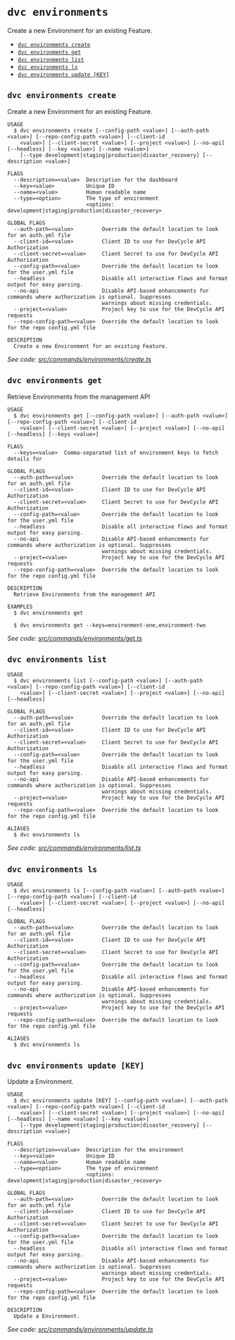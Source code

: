 `dvc environments`
==================

Create a new Environment for an existing Feature.

* [`dvc environments create`](#dvc-environments-create)
* [`dvc environments get`](#dvc-environments-get)
* [`dvc environments list`](#dvc-environments-list)
* [`dvc environments ls`](#dvc-environments-ls)
* [`dvc environments update [KEY]`](#dvc-environments-update-key)

## `dvc environments create`

Create a new Environment for an existing Feature.

```
USAGE
  $ dvc environments create [--config-path <value>] [--auth-path <value>] [--repo-config-path <value>] [--client-id
    <value>] [--client-secret <value>] [--project <value>] [--no-api] [--headless] [--key <value>] [--name <value>]
    [--type development|staging|production|disaster_recovery] [--description <value>]

FLAGS
  --description=<value>  Description for the dashboard
  --key=<value>          Unique ID
  --name=<value>         Human readable name
  --type=<option>        The type of environment
                         <options: development|staging|production|disaster_recovery>

GLOBAL FLAGS
  --auth-path=<value>         Override the default location to look for an auth.yml file
  --client-id=<value>         Client ID to use for DevCycle API Authorization
  --client-secret=<value>     Client Secret to use for DevCycle API Authorization
  --config-path=<value>       Override the default location to look for the user.yml file
  --headless                  Disable all interactive flows and format output for easy parsing.
  --no-api                    Disable API-based enhancements for commands where authorization is optional. Suppresses
                              warnings about missing credentials.
  --project=<value>           Project key to use for the DevCycle API requests
  --repo-config-path=<value>  Override the default location to look for the repo config.yml file

DESCRIPTION
  Create a new Environment for an existing Feature.
```

_See code: [src/commands/environments/create.ts](https://github.com/DevCycleHQ/cli/blob/v5.14.5/src/commands/environments/create.ts)_

## `dvc environments get`

Retrieve Environments from the management API

```
USAGE
  $ dvc environments get [--config-path <value>] [--auth-path <value>] [--repo-config-path <value>] [--client-id
    <value>] [--client-secret <value>] [--project <value>] [--no-api] [--headless] [--keys <value>]

FLAGS
  --keys=<value>  Comma-separated list of environment keys to fetch details for

GLOBAL FLAGS
  --auth-path=<value>         Override the default location to look for an auth.yml file
  --client-id=<value>         Client ID to use for DevCycle API Authorization
  --client-secret=<value>     Client Secret to use for DevCycle API Authorization
  --config-path=<value>       Override the default location to look for the user.yml file
  --headless                  Disable all interactive flows and format output for easy parsing.
  --no-api                    Disable API-based enhancements for commands where authorization is optional. Suppresses
                              warnings about missing credentials.
  --project=<value>           Project key to use for the DevCycle API requests
  --repo-config-path=<value>  Override the default location to look for the repo config.yml file

DESCRIPTION
  Retrieve Environments from the management API

EXAMPLES
  $ dvc environments get

  $ dvc environments get --keys=environment-one,environment-two
```

_See code: [src/commands/environments/get.ts](https://github.com/DevCycleHQ/cli/blob/v5.14.5/src/commands/environments/get.ts)_

## `dvc environments list`

```
USAGE
  $ dvc environments list [--config-path <value>] [--auth-path <value>] [--repo-config-path <value>] [--client-id
    <value>] [--client-secret <value>] [--project <value>] [--no-api] [--headless]

GLOBAL FLAGS
  --auth-path=<value>         Override the default location to look for an auth.yml file
  --client-id=<value>         Client ID to use for DevCycle API Authorization
  --client-secret=<value>     Client Secret to use for DevCycle API Authorization
  --config-path=<value>       Override the default location to look for the user.yml file
  --headless                  Disable all interactive flows and format output for easy parsing.
  --no-api                    Disable API-based enhancements for commands where authorization is optional. Suppresses
                              warnings about missing credentials.
  --project=<value>           Project key to use for the DevCycle API requests
  --repo-config-path=<value>  Override the default location to look for the repo config.yml file

ALIASES
  $ dvc environments ls
```

_See code: [src/commands/environments/list.ts](https://github.com/DevCycleHQ/cli/blob/v5.14.5/src/commands/environments/list.ts)_

## `dvc environments ls`

```
USAGE
  $ dvc environments ls [--config-path <value>] [--auth-path <value>] [--repo-config-path <value>] [--client-id
    <value>] [--client-secret <value>] [--project <value>] [--no-api] [--headless]

GLOBAL FLAGS
  --auth-path=<value>         Override the default location to look for an auth.yml file
  --client-id=<value>         Client ID to use for DevCycle API Authorization
  --client-secret=<value>     Client Secret to use for DevCycle API Authorization
  --config-path=<value>       Override the default location to look for the user.yml file
  --headless                  Disable all interactive flows and format output for easy parsing.
  --no-api                    Disable API-based enhancements for commands where authorization is optional. Suppresses
                              warnings about missing credentials.
  --project=<value>           Project key to use for the DevCycle API requests
  --repo-config-path=<value>  Override the default location to look for the repo config.yml file

ALIASES
  $ dvc environments ls
```

## `dvc environments update [KEY]`

Update a Environment.

```
USAGE
  $ dvc environments update [KEY] [--config-path <value>] [--auth-path <value>] [--repo-config-path <value>] [--client-id
    <value>] [--client-secret <value>] [--project <value>] [--no-api] [--headless] [--name <value>] [--key <value>]
    [--type development|staging|production|disaster_recovery] [--description <value>]

FLAGS
  --description=<value>  Description for the environment
  --key=<value>          Unique ID
  --name=<value>         Human readable name
  --type=<option>        The type of environment
                         <options: development|staging|production|disaster_recovery>

GLOBAL FLAGS
  --auth-path=<value>         Override the default location to look for an auth.yml file
  --client-id=<value>         Client ID to use for DevCycle API Authorization
  --client-secret=<value>     Client Secret to use for DevCycle API Authorization
  --config-path=<value>       Override the default location to look for the user.yml file
  --headless                  Disable all interactive flows and format output for easy parsing.
  --no-api                    Disable API-based enhancements for commands where authorization is optional. Suppresses
                              warnings about missing credentials.
  --project=<value>           Project key to use for the DevCycle API requests
  --repo-config-path=<value>  Override the default location to look for the repo config.yml file

DESCRIPTION
  Update a Environment.
```

_See code: [src/commands/environments/update.ts](https://github.com/DevCycleHQ/cli/blob/v5.14.5/src/commands/environments/update.ts)_
